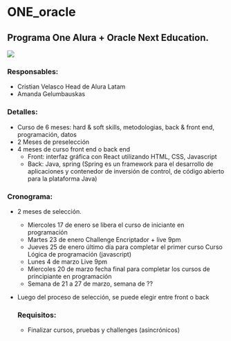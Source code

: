 # ONE_oracle
## Programa One Alura + Oracle Next Education. 
![](https://github.com/analopbec/ONE_oracle/img/oracle.jfif)

### Responsables:
- Cristian Velasco Head de Alura Latam
- Amanda Gelumbauskas


### Detalles:
- Curso de 6 meses: hard & soft skills, metodologias, back & front end, programación, datos
- 2 Meses de preselección
- 4 meses de curso front end o back end
    - Front: interfaz gráfica con React utilizando HTML, CSS, Javascript
    - Back: Java, spring (Spring es un framework para el desarrollo de aplicaciones y contenedor de inversión de control, de código abierto para la plataforma Java)
 
### Cronograma:

-	2 meses de selección. 
	- Miercoles 17 de enero se libera el curso de iniciante en programación
	- Martes 23 de enero Challenge Encriptador + live 9pm
	- Jueves 25 de enero último día para completar el primer curso Curso Lógica de programación (javascript)
	- Lunes 4 de marzo Live 9pm
	- Miercoles 20 de marzo fecha final para completar los cursos de principiante en programación
	- Semana de 21 a 27 de marzo, semana de ??
- Luego del proceso de selección, se puede elegir entre front o back

  ### Requisitos:
  - Finalizar cursos, pruebas y challenges (asincrónicos)


